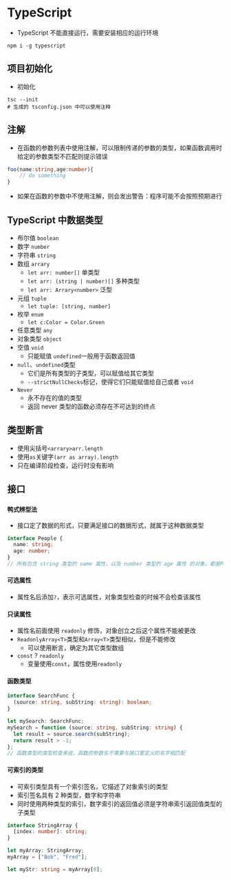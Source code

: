 # TypeScript

- TypeScript 不能直接运行，需要安装相应的运行环境

```shell
npm i -g typescript
```

## 项目初始化

- 初始化

```shell
tsc --init
# 生成的 tsconfig.json 中可以使用注释
```

## 注解

- 在函数的参数列表中使用注解，可以限制传递的参数的类型，如果函数调用时给定的参数类型不匹配则提示错误

```ts
foo(name:string,age:number){
    // do something
}
```

- 如果在函数的参数中不使用注解，则会发出警告：程序可能不会按照预期进行

## TypeScript 中数据类型

- 布尔值 `boolean`
- 数字 `number`
- 字符串 `string`
- 数组 `arrary`
  - `let arr: number[]` 单类型
  - `let arr: (string | number)[]` 多种类型
  - `let arr: Arrary<number>` 泛型
- 元组 `tuple`
  - `let tuple: [string, number]`
- 枚举 `enum`
  - `let c:Color = Color.Green`
- 任意类型 `any`
- 对象类型 `object`
- 空值 `void`
  - 只能赋值 `undefined`一般用于函数返回值
- `null`、`undefined`类型
  - 它们是所有类型的子类型，可以赋值给其它类型
  - `--strictNullChecks`标记，使得它们只能赋值给自己或者 `void`
- `Never`
  - 永不存在的值的类型
  - 返回 never 类型的函数必须存在不可达到的终点

## 类型断言

- 使用尖括号`<arrary>arr.length`
- 使用`as`关键字`(arr as array).length`
- 只在编译阶段检查，运行时没有影响

## 接口

### `鸭式辨型法`

- 接口定了数据的形式，只要满足接口的数据形式，就属于这种数据类型

```ts
interface People {
  name: string;
  age: number;
}
// 所有包含 string 类型的 name 属性，以及 number 类型的 age 属性 的对象，都是People接口的事例
```

#### 可选属性

- 属性名后添加`?`，表示可选属性，对象类型检查的时候不会检查该属性

#### 只读属性

- 属性名前面使用 `readonly` 修饰，对象创立之后这个属性不能被更改
- `ReadonlyArray<T>`类型和`Array<T>`类型相似，但是不能修改
  - 可以使用断言，确定为其它类型数组
- `const` ? `readonly`
  - 变量使用`const`，属性使用`readonly`

#### 函数类型

```ts
interface SearchFunc {
  (source: string, subString: string): boolean;
}

let mySearch: SearchFunc;
mySearch = function (source: string, subString: string) {
  let result = source.search(subString);
  return result > -1;
};
// 函数类型的类型检查来说，函数的参数名不需要与接口里定义的名字相匹配
```

#### 可索引的类型

- 可索引类型具有一个索引签名，它描述了对象索引的类型
- 索引签名具有 2 种类型，数字和字符串
- 同时使用两种类型的索引，数字索引的返回值必须是字符串索引返回值类型的子类型

```ts
interface StringArray {
  [index: number]: string;
}

let myArray: StringArray;
myArray = ["Bob", "Fred"];

let myStr: string = myArray[0];
```
